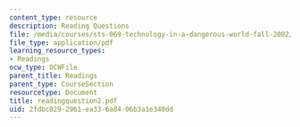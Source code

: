 ```yaml
---
content_type: resource
description: Reading Questions
file: /media/courses/sts-069-technology-in-a-dangerous-world-fall-2002/2fdbc8292961ea336a8406b3a1e340dd_readingquestion2.pdf
file_type: application/pdf
learning_resource_types:
- Readings
ocw_type: OCWFile
parent_title: Readings
parent_type: CourseSection
resourcetype: Document
title: readingquestion2.pdf
uid: 2fdbc829-2961-ea33-6a84-06b3a1e340dd
---
```

